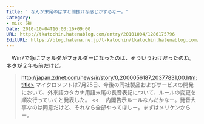 ```yaml
---
Title: ' なんか末尾のばすと間抜けな感じがするなー。'
Category:
- misc（技
Date: 2010-10-04T16:03:16+09:00
URL: http://tkatochin.hatenablog.com/entry/20101004/1286175796
EditURL: https://blog.hatena.ne.jp/t-katochin/tkatochin.hatenablog.com/atom/entry/6653586347154753348
---
```


　Win7で急にフォルダがフォルダーになったのは、そういうわけだったのね。ネタが２年も前だけど。
>http://japan.zdnet.com/news/ir/story/0,2000056187,20377831,00.htm:title>
マイクロソフトは7月25日、今後の同社製品およびサービスの開発において、外来語カタカナ用語末尾の長音表記について、ルールの変更を順次行っていくと発表した。
<<
　内閣告示ルールなんだかなー。発音大事なのは同意だけど、それなら全部やってほしー。まずはメリケンからー。
